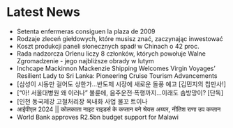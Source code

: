 # Latest News
-  Setenta enfermeras consiguen la plaza de 2009
-  Rodzaje zleceń giełdowych, które musisz znać, zaczynając inwestować
-  Koszt produkcji paneli słonecznych spadł w Chinach o 42 proc.
-  Rada nadzorcza Orlenu liczy 8 członków, których powołuje Walne Zgromadzenie - jego najbliższe obrady w lutym
-  Inchcape Mackinnon Mackenzie Shipping Welcomes Virgin Voyages’ Resilient Lady to Sri Lanka: Pioneering Cruise Tourism Advancements
-  [삼성이 시동만 걸어도 상한가…반도체 시장에 새로운 돌풍 예고 [김민지의 칩만사!]
-  [“아! 서울대병원 왜 이러나” 불륜에, 음주운전·폭행까지…이래도 솜방망이? [단독]
-  [인천 동국제강 고철처리장 옥내화 사업 물꼬 트이나
-  आईपीएल 2024 || कोलकाता नाइट राइडर्स के कप्तान बने श्रेयस अय्यर, नीतिश राणा उप कप्तान
-  World Bank approves R2.5bn budget support for Malawi
